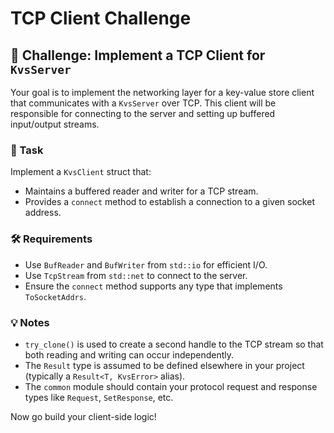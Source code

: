 # TCP Client Challenge

## 📡 Challenge: Implement a TCP Client for `KvsServer`

Your goal is to implement the networking layer for a key-value store client that communicates with a `KvsServer` over TCP. This client will be responsible for connecting to the server and setting up buffered input/output streams.

### 🧩 Task

Implement a `KvsClient` struct that:

- Maintains a buffered reader and writer for a TCP stream.
- Provides a `connect` method to establish a connection to a given socket address.

### 🛠 Requirements

- Use `BufReader` and `BufWriter` from `std::io` for efficient I/O.
- Use `TcpStream` from `std::net` to connect to the server.
- Ensure the `connect` method supports any type that implements `ToSocketAddrs`.

### 💡 Notes

- `try_clone()` is used to create a second handle to the TCP stream so that both reading and writing can occur independently.
- The `Result` type is assumed to be defined elsewhere in your project (typically a `Result<T, KvsError>` alias).
- The `common` module should contain your protocol request and response types like `Request`, `SetResponse`, etc.

Now go build your client-side logic!

